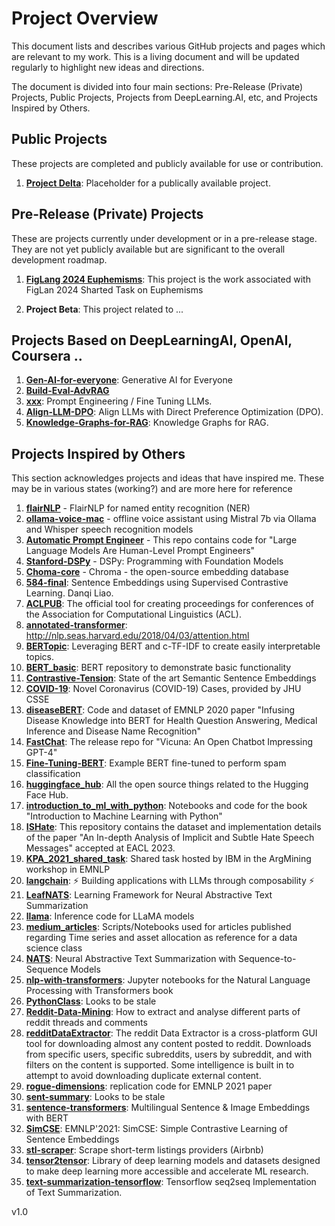 # Project Overview

This document lists and describes various GitHub projects and pages which are relevant to my work. This is a living document and will be updated regularly to highlight new ideas and directions.

The document is divided into four main sections: Pre-Release (Private) Projects, Public Projects, Projects from DeepLearning.AI, etc, and Projects Inspired by Others.

## Public Projects

These projects are completed and publicly available for use or contribution.

1. **[Project Delta](https://github.com/BoilerToad/projectTBD)**: Placeholder for a publically available project.

## Pre-Release (Private) Projects

These are projects currently under development or in a pre-release stage. They are not yet publicly available but are significant to the overall development roadmap.

1. **[FigLang 2024 Euphemisms](https://github.com/BoilerToad/FigLang-2024-Euphemism)**: This project is the work associated with FigLan 2024 Sharted Task on Euphemisms

2. **Project Beta**: This project related to ...

## Projects Based on DeepLearningAI, OpenAI, Coursera ..

1. **[Gen-AI-for-everyone](https://github.com/BoilerToad/Gen-AI-for-everyone)**: Generative AI for Everyone
3. **[Build-Eval-AdvRAG](https://github.com/BoilerToad/Build-Eval-AdvRAG)**
4. **[xxx](https://github.com/BoilerToad/xxx)**: Prompt Engineering / Fine Tuning LLMs.
5. **[Align-LLM-DPO](https://github.com/BoilerToad/Align-LLM-DPO)**: Align LLMs with Direct Preference Optimization (DPO).
6. **[Knowledge-Graphs-for-RAG](https://github.com/BoilerToad/Knowledge-Graphs-for-RAG)**: Knowledge Graphs for RAG.

## Projects Inspired by Others

This section acknowledges projects and ideas that have inspired me. These may be in various states (working?) and are more here for reference

1.  **[flairNLP](https://github.com/BoilerToad/flairNLP)** - FlairNLP for named entity recognition (NER)
2.  **[ollama-voice-mac](https://github.com/BoilerToad/ollama-voice-mac)** - offline voice assistant using Mistral 7b via Ollama and Whisper speech recognition models
3.  **[Automatic Prompt Engineer](https://github.com/BoilerToad/automatic_prompt_engineer)** - This repo contains code for "Large Language Models Are Human-Level Prompt Engineers" 
4.  **[Stanford-DSPy](https://github.com/BoilerToad/Stanford-DSPy)** - DSPy: Programming with Foundation Models
5.  **[Choma-core](https://github.com/BoilerToad/chroma-core)** - Chroma - the open-source embedding database
6.  **[584-final](https://github.com/BoilerToad/584-final)**: Sentence Embeddings using Supervised Contrastive Learning. Danqi Liao.
7.  **[ACLPUB](https://github.com/BoilerToad/ACLPUB)**: The official tool for creating proceedings for conferences of the Association for Computational Linguistics (ACL).
8.  **[annotated-transformer](https://github.com/BoilerToad/annotated-transformer)**: http://nlp.seas.harvard.edu/2018/04/03/attention.html
9.  **[BERTopic](https://github.com/BoilerToad/BERTopic)**: Leveraging BERT and c-TF-IDF to create easily interpretable topics. 
10.  **[BERT_basic](https://github.com/BoilerToad/BERT_basic)**: BERT repository to demonstrate basic functionality
11.  **[Contrastive-Tension](https://github.com/BoilerToad/Contrastive-Tension)**: State of the art Semantic Sentence Embeddings
12.  **[COVID-19](https://github.com/BoilerToad/COVID-19)**: Novel Coronavirus (COVID-19) Cases, provided by JHU CSSE
13.  **[diseaseBERT](https://github.com/BoilerToad/diseaseBERT)**: Code and dataset of EMNLP 2020 paper "Infusing Disease Knowledge into BERT for Health Question Answering, Medical Inference and Disease Name Recognition"
14.  **[FastChat](https://github.com/BoilerToad/FastChat)**: The release repo for "Vicuna: An Open Chatbot Impressing GPT-4"
15. **[Fine-Tuning-BERT](https://github.com/BoilerToad/Fine-Tuning-BERT)**: Example BERT fine-tuned to perform spam classification
16. **[huggingface_hub](https://github.com/BoilerToad/huggingface_hub)**: All the open source things related to the Hugging Face Hub.
17. **[introduction_to_ml_with_python](https://github.com/BoilerToad/introduction_to_ml_with_python)**: Notebooks and code for the book "Introduction to Machine Learning with Python"
18. **[ISHate](https://github.com/BoilerToad/ISHate)**: This repository contains the dataset and implementation details of the paper "An In-depth Analysis of Implicit and Subtle Hate Speech Messages" accepted at EACL 2023.
19. **[KPA_2021_shared_task](https://github.com/BoilerToad/KPA_2021_shared_task)**: Shared task hosted by IBM in the ArgMining workshop in EMNLP
20. **[langchain](https://github.com/BoilerToad/langchain)**: ⚡ Building applications with LLMs through composability ⚡
21. **[LeafNATS](https://github.com/BoilerToad/LeafNATS)**: Learning Framework for Neural Abstractive Text Summarization
22. **[llama](https://github.com/BoilerToad/llama)**: Inference code for LLaMA models
23. **[medium_articles](https://github.com/BoilerToad/medium_articles)**: Scripts/Notebooks used for articles published regarding Time series and asset allocation as reference for a data science class
24. **[NATS](https://github.com/BoilerToad/NATS)**: Neural Abstractive Text Summarization with Sequence-to-Sequence Models
25. **[nlp-with-transformers](https://github.com/BoilerToad/nlp-with-transformers)**: Jupyter notebooks for the Natural Language Processing with Transformers book
26. **[PythonClass](https://github.com/BoilerToad/PythonClass)**: Looks to be stale
27. **[Reddit-Data-Mining](https://github.com/BoilerToad/Reddit-Data-Mining)**: How to extract and analyse different parts of reddit threads and comments
28. **[redditDataExtractor](https://github.com/BoilerToad/redditDataExtractor)**: The reddit Data Extractor is a cross-platform GUI tool for downloading almost any content posted to reddit. Downloads from specific users, specific subreddits, users by subreddit, and with filters on the content is supported. Some intelligence is built in to attempt to avoid downloading duplicate external content.
29. **[rogue-dimensions](https://github.com/BoilerToad/rogue-dimensions)**: replication code for EMNLP 2021 paper
30. **[sent-summary](https://github.com/BoilerToad/sent-summary)**: Looks to be stale
31. **[sentence-transformers](https://github.com/BoilerToad/sentence-transformers)**: Multilingual Sentence & Image Embeddings with BERT
32. **[SimCSE](https://github.com/BoilerToad/SimCSE)**: EMNLP'2021: SimCSE: Simple Contrastive Learning of Sentence Embeddings
33. **[stl-scraper](https://github.com/BoilerToad/stl-scraper)**: Scrape short-term listings providers (Airbnb)
34. **[tensor2tensor](https://github.com/BoilerToad/tensor2tensor)**: Library of deep learning models and datasets designed to make deep learning more accessible and accelerate ML research.
35. **[text-summarization-tensorflow](https://github.com/BoilerToad/text-summarization-tensorflow)**: Tensorflow seq2seq Implementation of Text Summarization.

v1.0
